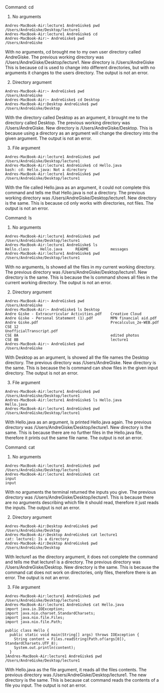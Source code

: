 Command: cd
1. No arguments

```
Andres-MacBook-Air:lecture1 AndreGiske$ pwd
/Users/AndreGiske/Desktop/lecture1
Andres-MacBook-Air:lecture1 AndreGiske$ cd
Andres-MacBook-Air:~ AndreGiske$ pwd
/Users/AndreGiske
```

With no arguments, cd brought me to my own user directory called AndreGiske. The previous working directory was /Users/AndreGiske/Desktop/lecture1. New directory is /Users/AndreGiske
This is because cd is used to change into different directories, but with no arguments it changes to the users directory.
The output is not an error.

2. Directory argument
```
Andres-MacBook-Air:~ AndreGiske$ pwd
/Users/AndreGiske
Andres-MacBook-Air:~ AndreGiske$ cd Desktop
Andres-MacBook-Air:Desktop AndreGiske$ pwd
/Users/AndreGiske/Desktop
```
With the directory called Desktop as an argument, it brought me to the directory called Desktop. The previous working directory was /Users/AndreGiske. New directory is /Users/AndreGiske/Desktop.
This is because using a directory as an argument will change the directory into the given argument.
The output is not an error.

3. File argument
```
Andres-MacBook-Air:lecture1 AndreGiske$ pwd
/Users/AndreGiske/Desktop/lecture1
Andres-MacBook-Air:lecture1 AndreGiske$ cd Hello.java
bash: cd: Hello.java: Not a directory
Andres-MacBook-Air:lecture1 AndreGiske$ pwd
/Users/AndreGiske/Desktop/lecture1
```
With the file called Hello.java as an argument, it could not complete this command and tells me that Hello.java is not a directory. The previous working directory was /Users/AndreGiske/Desktop/lecture1. New directory is the same.
This is because cd only works with directories, not files.
The output is not an error.

Command: ls
1. No arguments
```
Andres-MacBook-Air:lecture1 AndreGiske$ pwd
/Users/AndreGiske/Desktop/lecture1
Andres-MacBook-Air:lecture1 AndreGiske$ ls
Hello.class     Hello.java      README          messages
Andres-MacBook-Air:lecture1 AndreGiske$ pwd
/Users/AndreGiske/Desktop/lecture1
```
With no arguments, ls showed all the files in my current working directory. The previous directory was /Users/AndreGiske/Desktop/lecture1. New directory is the same.
This is because the ls command shows all files in the current working directory.
The output is not an error.

2. Directory argument
```
Andres-MacBook-Air:~ AndreGiske$ pwd
/Users/AndreGiske
Andres-MacBook-Air:~ AndreGiske$ ls Desktop
Andre Giske - Extracurricular Activities.pdf    Creative Cloud
Andre Giske - Personal Statement (1).pdf        MPN financial aid.pdf
Andre Giske.pdf                                 Precalculus_2e-WEB.pdf
CSE 12                                          UnofficialTranscript.pdf
CSE 8A                                          edited photos
CSE 8B                                          lecture1
Andres-MacBook-Air:~ AndreGiske$ pwd
/Users/AndreGiske
```
With Desktop as an argument, ls showed all the file names the Desktop directory. The previous directory was /Users/AndreGiske. New directory is the same.
This is because the ls command can show files in the given input directory.
The output is not an error.

3. File argument
```
Andres-MacBook-Air:lecture1 AndreGiske$ pwd
/Users/AndreGiske/Desktop/lecture1
Andres-MacBook-Air:lecture1 AndreGiske$ ls Hello.java
Hello.java
Andres-MacBook-Air:lecture1 AndreGiske$ pwd
/Users/AndreGiske/Desktop/lecture1
```
With Hello.java as an argument, ls printed Hello.java again. The previous directory was /Users/AndreGiske/Desktop/lecture1. New directory is the same.
This is because there are no further files in the Hello.java file, therefore it prints out the same file name.
The output is not an error.

Command: cat
1. No arguments
```
Andres-MacBook-Air:lecture1 AndreGiske$ pwd
/Users/AndreGiske/Desktop/lecture1
Andres-MacBook-Air:lecture1 AndreGiske$ cat
input
input
```
With no arguments the terminal returned the inputs you give. The previous directory was /Users/AndreGiske/Desktop/lecture1.
This is because there are no arguments describing which file it should read, therefore it just reads the inputs.
The output is not an error.

2. Directory argument
```
Andres-MacBook-Air:Desktop AndreGiske$ pwd
/Users/AndreGiske/Desktop
Andres-MacBook-Air:Desktop AndreGiske$ cat lecture1
cat: lecture1: Is a directory
Andres-MacBook-Air:Desktop AndreGiske$ pwd
/Users/AndreGiske/Desktop
```
With lecture1 as the directory argument, it does not complete the command and tells me that lecture1 is a directory. The previous directory was /Users/AndreGiske/Desktop. New directory is the same.
This is because the command cat does not work on directories, only files, therefore there is an error.
The output is not an error.

3. File argument
```
Andres-MacBook-Air:lecture1 AndreGiske$ pwd
/Users/AndreGiske/Desktop/lecture1
Andres-MacBook-Air:lecture1 AndreGiske$ cat Hello.java
import java.io.IOException;
import java.nio.charset.StandardCharsets;
import java.nio.file.Files;
import java.nio.file.Path;

public class Hello {
  public static void main(String[] args) throws IOException {
    String content = Files.readString(Path.of(args[0]), StandardCharsets.UTF_8);    
    System.out.println(content);
  }
}Andres-MacBook-Air:lecture1 AndreGiske$ pwd
/Users/AndreGiske/Desktop/lecture1
```
With Hello.java as the file argument, it reads all the files contents. The previous directory was /Users/AndreGiske/Desktop/lecture1. The new directory is the same.
This is because cat command reads the contents of a file you input.
The output is not an error.
